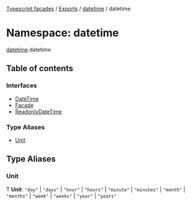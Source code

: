 [Typescript facades](../index.md) / [Exports](../modules.md) / [datetime](datetime.md) / datetime

# Namespace: datetime

[datetime](datetime.md).datetime

## Table of contents

### Interfaces

- [DateTime](../interfaces/datetime.datetime.DateTime.md)
- [Facade](../interfaces/datetime.datetime.Facade.md)
- [ReadonlyDateTime](../interfaces/datetime.datetime.ReadonlyDateTime.md)

### Type Aliases

- [Unit](datetime.datetime.md#unit)

## Type Aliases

### Unit

Ƭ **Unit**: ``"day"`` \| ``"days"`` \| ``"hour"`` \| ``"hours"`` \| ``"minute"`` \| ``"minutes"`` \| ``"month"`` \| ``"months"`` \| ``"week"`` \| ``"weeks"`` \| ``"year"`` \| ``"years"``
